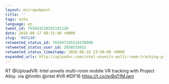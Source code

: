 ```yaml
---
layout: micropubpost
title: ''
tags: note
language: en
tweet_id: 765843530292101120
date: 2016-08-17 09:31:40 +0000
slug: '093140'
retweeted_status_id: 765697185216430080
retweeted_status_user_id: 2858533652
retweeted_status_timestamp: 2016-08-16 23:50:09 +0000
expanded_urls: http://uploadvr.com/intel-unveils-multi-room-tracking-project-alloy/,http://uploadvr.com/intel-unveils-multi-room-tracking-project-alloy/
---
```

RT @UploadVR: Intel unveils multi-room mobile VR tracking with Project Alloy. 
via @hmltn @intel #VR #IDF16
https://t.co/qyBqTfMJam
